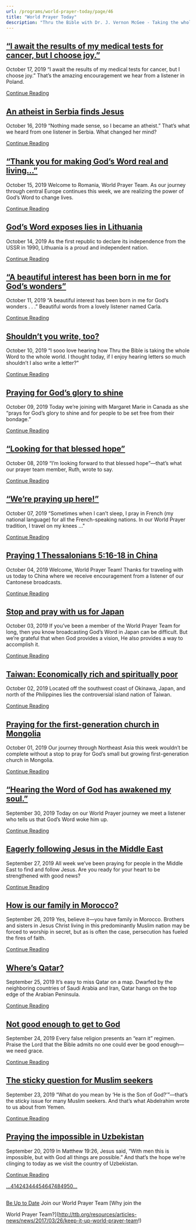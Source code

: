 ```yaml
---
url: /programs/world-prayer-today/page/46
title: "World Prayer Today"
description: "Thru the Bible with Dr. J. Vernon McGee - Taking the whole Word to the whole world"
---
```







## [“I await the results of my medical tests for cancer, but I choose joy.”](../world-prayer-today/2019/10/17/i-await-the-results-of-my-medical-tests-for-cancer-but-i-choose-joy-)


October 17, 2019
“I await the results of my medical tests for cancer, but I choose joy.” That’s the amazing encouragement we hear from a listener in Poland. 


[Continue Reading](../world-prayer-today/2019/10/17/i-await-the-results-of-my-medical-tests-for-cancer-but-i-choose-joy-)




## [An atheist in Serbia finds Jesus](../world-prayer-today/2019/10/16/an-atheist-in-serbia-finds-jesus)


October 16, 2019
“Nothing made sense, so I became an atheist.” That’s what we heard from one listener in Serbia. What changed her mind? 


[Continue Reading](../world-prayer-today/2019/10/16/an-atheist-in-serbia-finds-jesus)




## [“Thank you for making God’s Word real and living…”](../world-prayer-today/2019/10/15/thank-you-for-making-god-s-word-real-and-living)


October 15, 2019
Welcome to Romania, World Prayer Team. As our journey through central Europe continues this week, we are realizing the power of God’s Word to change lives. 


[Continue Reading](../world-prayer-today/2019/10/15/thank-you-for-making-god-s-word-real-and-living)




## [God’s Word exposes lies in Lithuania](../world-prayer-today/2019/10/14/god-s-word-exposes-lies-in-lithuania)


October 14, 2019
As the first republic to declare its independence from the USSR in 1990, Lithuania is a proud and independent nation. 


[Continue Reading](../world-prayer-today/2019/10/14/god-s-word-exposes-lies-in-lithuania)




## [“A beautiful interest has been born in me for God’s wonders”](../world-prayer-today/2019/10/11/a-beautiful-interest-has-been-born-in-me-for-god-s-wonders)


October 11, 2019
“A beautiful interest has been born in me for God’s wonders . . .” Beautiful words from a lovely listener named Carla. 


[Continue Reading](../world-prayer-today/2019/10/11/a-beautiful-interest-has-been-born-in-me-for-god-s-wonders)




## [Shouldn’t you write, too?](../world-prayer-today/2019/10/10/shouldn-t-you-write-too)


October 10, 2019
“I sooo love hearing how Thru the Bible is taking the whole Word to the whole world. I thought today, if I enjoy hearing letters so much shouldn’t I also write a letter?"


[Continue Reading](../world-prayer-today/2019/10/10/shouldn-t-you-write-too)




## [Praying for God’s glory to shine](../world-prayer-today/2019/10/09/praying-for-god-s-glory-to-shine)


October 09, 2019
Today we’re joining with Margaret Marie in Canada as she “prays for God’s glory to shine and for people to be set free from their bondage.”


[Continue Reading](../world-prayer-today/2019/10/09/praying-for-god-s-glory-to-shine)




## [“Looking for that blessed hope”](../world-prayer-today/2019/10/08/looking-for-that-blessed-hope)


October 08, 2019
“I’m looking forward to that blessed hope”—that’s what our prayer team member, Ruth, wrote to say. 


[Continue Reading](../world-prayer-today/2019/10/08/looking-for-that-blessed-hope)




## [“We’re praying up here!”](../world-prayer-today/2019/10/07/we-re-praying-up-here!)


October 07, 2019
“Sometimes when I can’t sleep, I pray in French (my national language) for all the French-speaking nations. In our World Prayer tradition, I travel on my knees ..."


[Continue Reading](../world-prayer-today/2019/10/07/we-re-praying-up-here!)




## [Praying 1 Thessalonians 5:16-18 in China](../world-prayer-today/2019/10/04/praying-1-thessalonians-5-16-18-in-china)


October 04, 2019
Welcome, World Prayer Team! Thanks for traveling with us today to China where we receive encouragement from a listener of our Cantonese broadcasts.


[Continue Reading](../world-prayer-today/2019/10/04/praying-1-thessalonians-5-16-18-in-china)




## [Stop and pray with us for Japan](../world-prayer-today/2019/10/03/stop-and-pray-with-us-for-japan)


October 03, 2019
If you’ve been a member of the World Prayer Team for long, then you know broadcasting God’s Word in Japan can be difficult. But we’re grateful that when God provides a vision, He also provides a way to accomplish it. 


[Continue Reading](../world-prayer-today/2019/10/03/stop-and-pray-with-us-for-japan)




## [Taiwan: Economically rich and spiritually poor](../world-prayer-today/2019/10/02/taiwan-economically-rich-and-spiritually-poor)


October 02, 2019
Located off the southwest coast of Okinawa, Japan, and north of the Philippines lies the controversial island nation of Taiwan. 


[Continue Reading](../world-prayer-today/2019/10/02/taiwan-economically-rich-and-spiritually-poor)




## [Praying for the first-generation church in Mongolia](../world-prayer-today/2019/10/01/praying-for-the-first-generation-church-in-mongolia)


October 01, 2019
Our journey through Northeast Asia this week wouldn’t be complete without a stop to pray for God’s small but growing first-generation church in Mongolia. 


[Continue Reading](../world-prayer-today/2019/10/01/praying-for-the-first-generation-church-in-mongolia)




## [“Hearing the Word of God has awakened my soul.”](../world-prayer-today/2019/09/30/hearing-the-word-of-god-has-awakened-my-soul-)


September 30, 2019
Today on our World Prayer journey we meet a listener who tells us that God’s Word woke him up. 


[Continue Reading](../world-prayer-today/2019/09/30/hearing-the-word-of-god-has-awakened-my-soul-)




## [Eagerly following Jesus in the Middle East](../world-prayer-today/2019/09/27/eagerly-following-jesus-in-the-middle-east)


September 27, 2019
All week we’ve been praying for people in the Middle East to find and follow Jesus. Are you ready for your heart to be strengthened with good news? 


[Continue Reading](../world-prayer-today/2019/09/27/eagerly-following-jesus-in-the-middle-east)




## [How is our family in Morocco?](../world-prayer-today/2019/09/26/how-is-our-family-in-morocco)


September 26, 2019
Yes, believe it—you have family in Morocco. Brothers and sisters in Jesus Christ living in this predominantly Muslim nation may be forced to worship in secret, but as is often the case, persecution has fueled the fires of faith. 


[Continue Reading](../world-prayer-today/2019/09/26/how-is-our-family-in-morocco)




## [Where’s Qatar?](../world-prayer-today/2019/09/25/where-s-qatar)


September 25, 2019
It’s easy to miss Qatar on a map. Dwarfed by the neighboring countries of Saudi Arabia and Iran, Qatar hangs on the top edge of the Arabian Peninsula. 


[Continue Reading](../world-prayer-today/2019/09/25/where-s-qatar)




## [Not good enough to get to God](../world-prayer-today/2019/09/24/not-good-enough-to-get-to-god)


September 24, 2019
Every false religion presents an “earn it” regimen. Praise the Lord that the Bible admits no one could ever be good enough—we need grace. 


[Continue Reading](../world-prayer-today/2019/09/24/not-good-enough-to-get-to-god)




## [The sticky question for Muslim seekers](../world-prayer-today/2019/09/23/the-sticky-question-for-muslim-seekers)


September 23, 2019
“What do you mean by ‘He is the Son of God?’”—that’s the sticky issue for many Muslim seekers. And that’s what Abdelrahim wrote to us about from Yemen.


[Continue Reading](../world-prayer-today/2019/09/23/the-sticky-question-for-muslim-seekers)




## [Praying the impossible in Uzbekistan](../world-prayer-today/2019/09/20/praying-the-impossible-in-uzbekistan)


September 20, 2019
In Matthew 19:26, Jesus said, “With men this is impossible, but with God all things are possible.” And that’s the hope we’re clinging to today as we visit the country of Uzbekistan. 


[Continue Reading](../world-prayer-today/2019/09/20/praying-the-impossible-in-uzbekistan)





[...](https://ttb.org/programs/world-prayer-today/page/40)[41](https://ttb.org/programs/world-prayer-today/page/41)[42](https://ttb.org/programs/world-prayer-today/page/42)[43](https://ttb.org/programs/world-prayer-today/page/43)[44](https://ttb.org/programs/world-prayer-today/page/44)[45](https://ttb.org/programs/world-prayer-today/page/45)[46](https://ttb.org/programs/world-prayer-today/page/46)[47](https://ttb.org/programs/world-prayer-today/page/47)[48](https://ttb.org/programs/world-prayer-today/page/48)[49](https://ttb.org/programs/world-prayer-today/page/49)[50](https://ttb.org/programs/world-prayer-today/page/50)[...](https://ttb.org/programs/world-prayer-today/page/51)





## 




[Be Up to Date](http://feeds.feedburner.com/WorldPrayerToday "World Prayer Today RSS Feed")
Join our World Prayer Team
[Why join the  

World Prayer Team?](http://ttb.org/resources/articles-news/news/2017/03/26/keep-it-up-world-prayer-team!)




